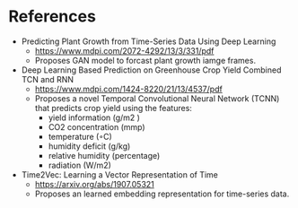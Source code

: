 # References

- Predicting Plant Growth from Time-Series Data Using Deep Learning
  - <https://www.mdpi.com/2072-4292/13/3/331/pdf>
  - Proposes GAN model to forcast plant growth iamge frames.
- Deep Learning Based Prediction on Greenhouse Crop Yield Combined TCN and RNN
  - <https://www.mdpi.com/1424-8220/21/13/4537/pdf>
  - Proposes a novel Temporal Convolutional Neural Network (TCNN) that predicts crop yield using the features:
    - yield information (g/m2 )
    - CO2 concentration (mmp)
    - temperature (◦C)
    - humidity deficit (g/kg)
    - relative humidity (percentage)
    - radiation (W/m2)
- Time2Vec: Learning a Vector Representation of Time
  - <https://arxiv.org/abs/1907.05321>
  - Proposes an learned embedding representation for time-series data.
